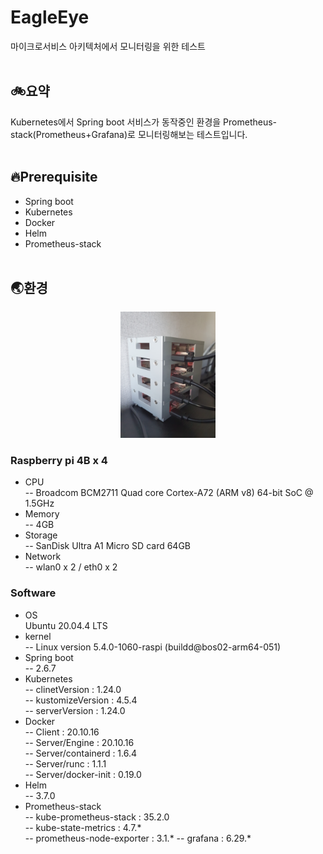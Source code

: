 # EagleEye
마이크로서비스 아키텍처에서 모니터링을 위한 테스트  
&nbsp;  

## 🚲요약
Kubernetes에서 Spring boot 서비스가 동작중인 환경을 Prometheus-stack(Prometheus+Grafana)로
모니터링해보는 테스트입니다.  
&nbsp;  

## 🔥Prerequisite  
- Spring boot
- Kubernetes
- Docker
- Helm
- Prometheus-stack  
&nbsp;  

## 🌏환경
<p align="center"><img src="/images/rpi.jpg" width="30%"></img></p>  

### Raspberry pi 4B x 4  
- CPU  
-- Broadcom BCM2711 Quad core Cortex-A72 (ARM v8) 64-bit SoC @ 1.5GHz
- Memory  
-- 4GB
- Storage  
-- SanDisk Ultra A1 Micro SD card 64GB
- Network  
-- wlan0 x 2 / eth0 x 2  

### Software  
- OS  
Ubuntu 20.04.4 LTS
- kernel  
-- Linux version 5.4.0-1060-raspi (buildd@bos02-arm64-051)
- Spring boot  
-- 2.6.7
- Kubernetes  
-- clinetVersion : 1.24.0  
-- kustomizeVersion : 4.5.4  
-- serverVersion : 1.24.0  
- Docker  
-- Client : 20.10.16  
-- Server/Engine : 20.10.16  
-- Server/containerd : 1.6.4  
-- Server/runc : 1.1.1  
-- Server/docker-init : 0.19.0  
- Helm  
-- 3.7.0
- Prometheus-stack  
-- kube-prometheus-stack : 35.2.0  
-- kube-state-metrics : 4.7.*  
-- prometheus-node-exporter : 3.1.*
-- grafana : 6.29.*
